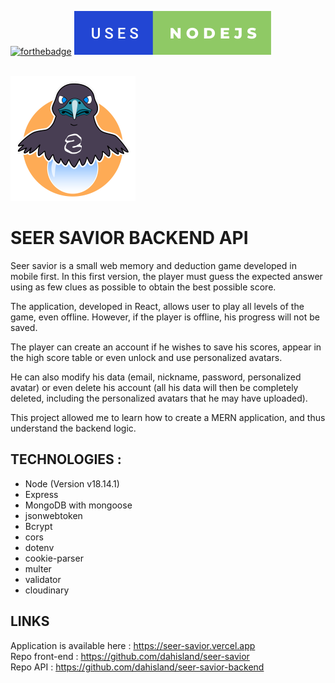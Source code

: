 [![forthebadge](https://forthebadge.com/images/badges/made-with-javascript.svg)](https://forthebadge.com)
[![forthebadge](./readme-assets/uses-nodejs.svg)](https://forthebadge.com)

<br/>

<div id="header" align="left">
  <img src="./readme-assets/logo.png" width="200"/>
</div>

# SEER SAVIOR BACKEND API

Seer savior is a small web memory and deduction game developed in mobile first.
In this first version, the player must guess the expected answer using as few clues as possible to obtain the best possible score.

The application, developed in React, allows user to play all levels of the game, even offline.
However, if the player is offline, his progress will not be saved.

The player can create an account if he wishes to save his scores, appear in the high score table or even unlock and use personalized avatars.

He can also modify his data (email, nickname, password, personalized avatar) or even delete his account (all his data will then be completely deleted, including the personalized avatars that he may have uploaded).

This project allowed me to learn how to create a MERN application, and thus understand the backend logic.

## TECHNOLOGIES :

- Node (Version v18.14.1)
- Express
- MongoDB with mongoose
- jsonwebtoken
- Bcrypt
- cors
- dotenv
- cookie-parser
- multer
- validator
- cloudinary

## LINKS

Application is available here : https://seer-savior.vercel.app
<br/>
Repo front-end : https://github.com/dahisland/seer-savior
<br/>
Repo API : https://github.com/dahisland/seer-savior-backend
